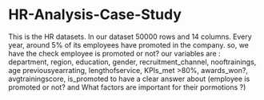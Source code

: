 # HR-Analysis-Case-Study
This is the HR datasets. In our dataset 50000 rows and 14 columns. Every year, around 5% of its employees have promoted in the company. so, we have the check employee is promoted or not? our variables are : department, region, education, gender, recruitment_channel, nooftrainings, age previousyearrating, lengthofservice, KPIs_met >80%, awards_won?, avgtrainingscore, is_promoted to have a clear answer about (employee is promoted or not? and What factors are important for their pormotions ?)

